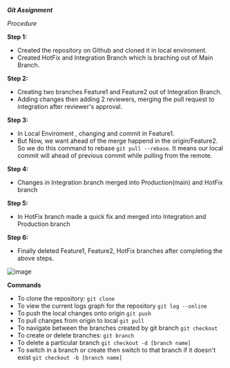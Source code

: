 ***Git Assignment***

*Procedure*

**Step 1:**
 - Created the repository on Github and cloned it in local enviroment.
 - Created HotFix and Integration Branch which is braching out of Main Branch.
 
**Step 2:**
 - Creating two branches Feature1 and Feature2 out of Integration Branch.
 - Adding changes then adding 2 reviewers, merging the pull request to integration after reviewer's approval.

 
**Step 3:**
  - In Local Enviroment , changing and commit in Feature1.
  - But Now, we want ahead of the merge happend in the origin/Feature2. So we do this command to rebase `git pull --rebase`. It means our local commit will     ahead of previous commit while pulling from the remote.
  
**Step 4:**
   -  Changes in Integration branch merged into Production(main) and HotFix branch
 
**Step 5:**
   -  In HotFix branch made a quick fix and merged into Integration and Production branch

**Step 6:**
   -  Finally deleted Feature1, Feature2, HotFix branches after completing the above steps.
 
 ![image](https://user-images.githubusercontent.com/123351581/214658476-a6beb7be-ce2d-404f-ac04-36e8452b0ed0.png)
 
**Commands**	

- To clone the repository: `git clone`
- To view the current logs graph for the repository `git log --online`
- To push the local changes onto origin `git push`
- To pull changes from origin to local `git pull`
- To navigate between the branches created by git branch `git checkout`
- To create or delete branches: `git branch`
- To delete a particular branch `git checkout -d [branch name]`
- To switch in a branch or create then switch to that branch if it doesn't exist `git checkout -b [branch name]`

